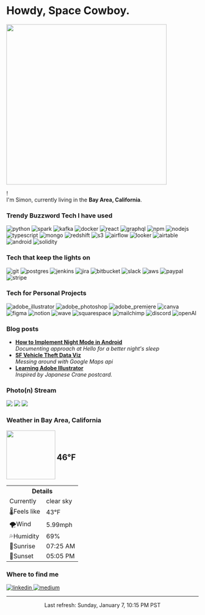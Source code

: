 <h1>Howdy, Space Cowboy.</h1>
<img width="420px" src="https://media1.tenor.com/images/cb27963261e01e713455e8e6c37a1f46/tenor.gif" />

<p>! </br> I'm Simon, currently living in the <b>Bay Area, California</b>. </p>
<h3>Trendy Buzzword Tech I have used</h3>
<p>
  <img alt="python" src="https://img.shields.io/badge/-Python-3776AB?style=flat-square&logo=python&logoColor=white" />
  <img alt="spark" src="https://img.shields.io/badge/-Spark-E25A1C?style=flat-square&logo=Apache%20Spark&logoColor=white" />
  <img alt="kafka" src="https://img.shields.io/badge/-Kafka-000000?style=flat-square&logo=Apache%20Kafka&logoColor=white" />
  <img alt="docker" src="https://img.shields.io/badge/-Docker-46a2f1?style=flat-square&logo=docker&logoColor=white" />
  <img alt="react" src="https://img.shields.io/badge/-React-45b8d8?style=flat-square&logo=react&logoColor=white" />
  <img alt="graphql" src="https://img.shields.io/badge/-GraphQL-E10098?style=flat-square&logo=graphql&logoColor=white" />
  <img alt="npm" src="https://img.shields.io/badge/-NPM-CB3837?style=flat-square&logo=npm&logoColor=white" />
  <img alt="nodejs" src="https://img.shields.io/badge/-Nodejs-43853d?style=flat-square&logo=Node.js&logoColor=white" />
  <img alt="typescript" src="https://img.shields.io/badge/-TypeScript-007ACC?style=flat-square&logo=typescript&logoColor=white" />
  <img alt="mongo" src="https://img.shields.io/badge/-MongoDB-13aa52?style=flat-square&logo=mongodb&logoColor=white" />
  <img alt="redshift" src="https://img.shields.io/badge/-Redshift-CB3837?style=flat-square&logo=Amazon%20AWS&logoColor=white" />
  <img alt="s3" src="https://img.shields.io/badge/-S3-000000?style=flat-square&logo=Amazon%20AWS&logoColor=white" />
  <img alt="airflow" src="https://img.shields.io/badge/-Airflow-007A88?style=flat-square&logo=Apache%20Airflow&logoColor=white" />
  <img alt="looker" src="https://img.shields.io/badge/-Looker-4A154B?style=flat-square&logo=Looker&logoColor=white" />
  <img alt="airtable" src="https://img.shields.io/badge/-Airtable-18BFFF?style=flat-square&logo=Airtable&logoColor=white" />
  <img alt="android" src="https://img.shields.io/badge/-Android-3DDC84?style=flat-square&logo=Android&logoColor=white" />
  <img alt="solidity" src="https://img.shields.io/badge/-Solidity-000000?style=flat-square&logo=Solidity&logoColor=white" />
</p>

<h3>Tech that keep the lights on</h3>
<p>
  <img alt="git" src="https://img.shields.io/badge/-Git-F05032?style=flat-square&logo=git&logoColor=white" />
  <img alt="postgres" src="https://img.shields.io/badge/-Postgres-336791?style=flat-square&logo=PostgreSQL&logoColor=white" />
  <img alt="jenkins" src="https://img.shields.io/badge/-Jenkins-D24939?style=flat-square&logo=Jenkins&logoColor=white" />
  <img alt="jira" src="https://img.shields.io/badge/-Jira-0052CC?style=flat-square&logo=Jira&logoColor=white" />
  <img alt="bitbucket" src="https://img.shields.io/badge/-Bitbucket-0052CC?style=flat-square&logo=Bitbucket&logoColor=white" />
  <img alt="slack" src="https://img.shields.io/badge/-Slack-4A154B?style=flat-square&logo=Slack&logoColor=white" />
  <img alt="aws" src="https://img.shields.io/badge/-AWS-00457C?style=flat-square&logo=Amazon%20AWS&logoColor=white" />
  <img alt="paypal" src="https://img.shields.io/badge/-Paypal-00457C?style=flat-square&logo=PayPal&logoColor=white" />
  <img alt="stripe" src="https://img.shields.io/badge/-Stripe-008CDD?style=flat-square&logo=Stripe&logoColor=white" />

</p>

<h3>Tech for Personal Projects</h3>
<p>
  <img alt="adobe_illustrator" src="https://img.shields.io/badge/-Illustrator-FF9A00?style=flat-square&logo=Adobe%20Illustrator&logoColor=white" />
  <img alt="adobe_photoshop" src="https://img.shields.io/badge/-Photoshop-31A8FF?style=flat-square&logo=Adobe%20Photoshop&logoColor=white" />
  <img alt="adobe_premiere" src="https://img.shields.io/badge/-Premiere-31A8FF?style=flat-square&logo=Adobe%20Premiere%20Pro&logoColor=white" />
  <img alt="canva" src="https://img.shields.io/badge/-Canva-008CDD?style=flat-square&logo=Canva&logoColor=white" />
  <img alt="figma" src="https://img.shields.io/badge/-Figma-F24E1E?style=flat-square&logo=Figma&logoColor=white" />
  <img alt="notion" src="https://img.shields.io/badge/-Notion-000000?style=flat-square&logo=Notion&logoColor=white" />
  <img alt="wave" src="https://img.shields.io/badge/-Wave-00457C?style=flat-square&logo=&logoColor=white" />
  <img alt="squarespace" src="https://img.shields.io/badge/-Squarespace-000000?style=flat-square&logo=Squarespace&logoColor=white" />
  <img alt="mailchimp" src="https://img.shields.io/badge/-Mailchimp-D24939?style=flat-square&logo=Mailchimp&logoColor=white" />
  <img alt="discord" src="https://img.shields.io/badge/-Discord-4A154B?style=flat-square&logo=Discord&logoColor=white" />
  <img alt="openAI" src="https://img.shields.io/badge/-OpenAI-412991?style=flat-square&logo=OpenAI&logoColor=white" />

</p>

<h3>Blog posts</h3>
<ul>
  <li><a href="https://medium.com/@simonchen/implementing-night-mode-for-sense-on-android-1ab178eeabb8"><b>How to Implement Night Mode in Android</b></a><br/><i>Documenting approach at Hello for a better night's sleep</i></li>
  <li><a href="https://medium.com/@simonchen/design-process-for-sf-vehicle-theft-crime-visualization-13b5e0b8dd50"><b>SF Vehicle Theft Data Viz</b></a><br/><i>Messing around with Google Maps api</i></li>
  <li><a href="https://medium.com/@simonchen/how-i-tried-to-learn-adobe-illustrator-f88f875acad1#.fuqzr5bgu"><b>Learning Adobe Illustrator</b></a><br/><i>Inspired by Japanese Crane postcard.</i></li>
</ul>

<h3>Photo(n) Stream</h3>
<div>
    <a href="https://www.flickr.com/photos/runqing/53447552848/sizes/q/"> <img src="https://live.staticflickr.com/65535/53447552848_b56cb7436d_q.jpg"/></a>
    <a href="https://www.flickr.com/photos/158685238@N03/53447892123/sizes/q/"> <img src="https://live.staticflickr.com/65535/53447892123_7d0e31e8dd_q.jpg"/></a>
    <a href="https://www.flickr.com/photos/marcbarrot/53448314746/sizes/q/"> <img src="https://live.staticflickr.com/65535/53448314746_b3f1fb873a_q.jpg"/></a>
</div>

<h3>Weather in Bay Area, California</h3>
<div class="weather-partial">
<div class="weather-header" style="height:128px">
    <img width="128" height="128" src="https://openweathermap.org/themes/openweathermap/assets/vendor/owm/img/widgets/01n.png">
    <h2 class="weather-right__temperature" 
    style="vertical-align:middle;display:inline-block;height:inherit;line-height:0.5">
        46°F
    </h2>
</div>
<div class="weather-right-card">
    <table class="weather-right__table" style="width:240px">
        <tbody><tr class="weather-right__items">
        <th class="weather-right__item" colspan="2">Details</th>
        </tr>
        <tr class="weather-right__items">
        <td class="weather-right__item">Currently</td>
        <td class="weather-right__item weather-conditions">clear sky</td>
        </tr>
        <tr class="weather-right__items">
        <td class="weather-right__item">🌡️Feels like</td>
        <td class="weather-right__item weather-right__feels">43°F</td>
        </tr>
        <tr class="weather-right__items">
        <td class="weather-right__item">🌪️Wind</td>
        <td class="weather-right__item weather-right__wind-speed">5.99mph</td>
        </tr>
        <tr class="weather-right-card__items">
        <td class="weather-right__item">💦Humidity</td>
        <td class="weather-right__item weather-right__humidity">69%</td>
        </tr>
        <tr class="weather-right__items">
        <td class="weather-right__item">🌅Sunrise</td>
        <td class="weather-right__item weather-right__sunrise">07:25 AM</td>
        </tr>
        <tr class="weather-right__items">
        <td class="weather-right__item">🌙Sunset</td>
        <td class="weather-right__item weather-right__sunset">05:05 PM</td>
        </tr>
    </tbody></table>
</div>
</div>
<h3>Where to find me</h3>
<p>
<a href="https://www.linkedin.com/in/simonc312">
  <img alt="linkedin" src="https://img.shields.io/badge/-LinkedIn-0077B5?style=flat-square&logo=LinkedIn&logoColor=white" />
</a>
<a href="https://medium.com/@simonchen">
  <img alt="medium" src="https://img.shields.io/badge/-Medium-12100E?style=flat-square&logo=Medium&logoColor=white" />
</a>
</p>

------------
<p align="center">Last refresh: Sunday, January 7, 10:15 PM PST<br /></p>


